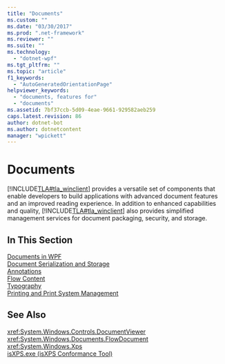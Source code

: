 ```yaml
---
title: "Documents"
ms.custom: ""
ms.date: "03/30/2017"
ms.prod: ".net-framework"
ms.reviewer: ""
ms.suite: ""
ms.technology: 
  - "dotnet-wpf"
ms.tgt_pltfrm: ""
ms.topic: "article"
f1_keywords: 
  - "AutoGeneratedOrientationPage"
helpviewer_keywords: 
  - "documents, features for"
  - "documents"
ms.assetid: 7bf37ccb-5d09-4eae-9661-929582aeb259
caps.latest.revision: 86
author: dotnet-bot
ms.author: dotnetcontent
manager: "wpickett"
---
```

# Documents
[!INCLUDE[TLA#tla_winclient](../../../../includes/tlasharptla-winclient-md.md)] provides a versatile set of components that enable developers to build applications with advanced document features and an improved reading experience. In addition to enhanced capabilities and quality, [!INCLUDE[TLA#tla_winclient](../../../../includes/tlasharptla-winclient-md.md)] also provides simplified management services for document packaging, security, and storage.  
  
## In This Section  
 [Documents in WPF](../../../../docs/framework/wpf/advanced/documents-in-wpf.md)  
 [Document Serialization and Storage](../../../../docs/framework/wpf/advanced/document-serialization-and-storage.md)  
 [Annotations](../../../../docs/framework/wpf/advanced/annotations.md)  
 [Flow Content](../../../../docs/framework/wpf/advanced/flow-content.md)  
 [Typography](../../../../docs/framework/wpf/advanced/typography.md)  
 [Printing and Print System Management](../../../../docs/framework/wpf/advanced/printing-and-print-system-management.md)  
  
## See Also  
 <xref:System.Windows.Controls.DocumentViewer>   
 <xref:System.Windows.Documents.FlowDocument>   
 <xref:System.Windows.Xps>   
 [isXPS.exe (isXPS Conformance Tool)](http://msdn.microsoft.com/library/bfbb433f-7ab6-417a-90f0-71443d76bcb3)
